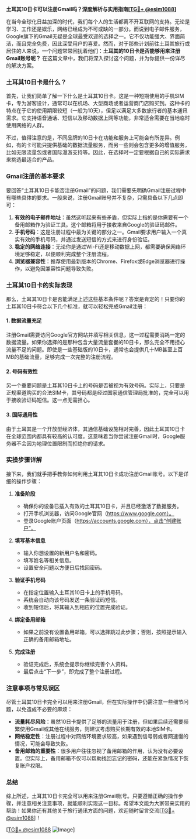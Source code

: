**土耳其10日卡可以注册Gmail吗？深度解析与实用指南[[TG💪+ @esim1088](https://t.me/s/esim1088)]**

在当今全球化日益加深的时代，我们每个人的生活都离不开互联网的支持。无论是学习、工作还是娱乐，网络已经成为不可或缺的一部分。而说到电子邮件服务，Google旗下的Gmail无疑是全球最受欢迎的选择之一。它不仅功能强大、界面简洁，而且完全免费，因此深受用户的喜爱。然而，对于那些计划前往土耳其旅行或居住的人来说，一个问题常常困扰着他们：**土耳其的10日卡是否能够用来注册Gmail账号呢？** 在这篇文章中，我们将深入探讨这个问题，并为你提供一份详尽的解决方案。

### 土耳其10日卡是什么？

首先，让我们简单了解一下什么是土耳其10日卡。这是一种短期使用的手机SIM卡，专为游客设计，通常可以在机场、大型商场或者运营商门店购买到。这种卡的特点在于它的使用期限较短（一般为10天），但足以满足大多数旅行者的基本通讯需求。它支持语音通话、短信以及移动数据上网等功能，非常适合需要在当地临时使用网络的人群。

不过，值得注意的是，不同品牌的10日卡在功能和服务上可能会有所差异。例如，有的卡可能只提供基础的数据流量服务，而另一些则会包含更多的增值服务，比如无限流量包或者国际漫游支持等。因此，在选择时一定要根据自己的实际需求来挑选最适合的产品。

### Gmail注册的基本要求

要回答“土耳其10日卡能否注册Gmail”的问题，我们需要先明确Gmail注册过程中有哪些具体的要求。一般来说，注册Gmail账号并不复杂，只需具备以下几点即可：

1. **有效的电子邮件地址**：虽然这听起来有些矛盾，但实际上指的是你需要有一个备用邮箱作为验证工具。这个邮箱将用于接收来自Google的验证码邮件。
2. **手机号码**：这是注册过程中最为关键的部分之一。Gmail要求用户输入一个真实有效的手机号码，并通过发送短信的方式来进行身份验证。
3. **稳定的网络连接**：无论你是通过Wi-Fi还是移动数据上网，都需要确保网络环境足够稳定，以便顺利完成整个注册流程。
4. **浏览器兼容性**：推荐使用最新版本的Chrome、Firefox或Edge浏览器进行操作，以避免因兼容性问题导致失败。

### 土耳其10日卡的实际表现

那么，土耳其10日卡是否能满足上述这些基本条件呢？答案是肯定的！只要你的土耳其10日卡符合以下几个标准，就可以轻松完成Gmail注册：

#### 1. 数据流量充足
注册Gmail需要访问Google官方网站并填写相关信息，这一过程需要消耗一定的数据流量。如果你选择的是那种包含大量流量套餐的10日卡，那么完全不用担心流量不足的问题。即使是一些基础版的10日卡，通常也会提供几十MB甚至上百MB的基础流量，足够完成一次完整的注册流程。

#### 2. 号码有效性
另一个重要问题是土耳其10日卡上的号码是否被视为有效号码。实际上，只要是正规渠道购买的合法SIM卡，其号码都是经过国家通信管理局批准的，完全可以用于接收验证码短信。这一点无需担心。

#### 3. 国际通用性
由于土耳其是一个开放型经济体，其通信基础设施相对完善，因此土耳其10日卡在全球范围内都具有较高的认可度。这意味着当你尝试注册Gmail时，Google服务器不会因为地理位置限制而拒绝你的请求。

### 实操步骤详解

接下来，我们就手把手教你如何利用土耳其10日卡成功注册Gmail账号。以下是详细的操作步骤：

1. **准备阶段**
   - 确保你的设备已插入有效的土耳其10日卡，并且已经激活了数据服务。
   - 打开手机浏览器，访问Google官网（https://www.google.com）。
   - 登录Google账户页面（https://accounts.google.com），点击“创建账户”。

2. **填写基本信息**
   - 输入你想设置的新用户名和密码。
   - 填写姓名等相关信息。
   - 设置安全问题以方便日后找回密码。

3. **验证手机号码**
   - 在指定位置输入土耳其10日卡上的手机号码。
   - 系统会自动向该号码发送一条验证码短信。
   - 收到短信后，将其输入到相应的位置完成验证。

4. **绑定备用邮箱**
   - 如果之前没有设置备用邮箱，可以选择跳过此步骤；否则，按照提示输入正确的备用邮箱地址。

5. **完成注册**
   - 验证完成后，系统会提示你继续完善个人资料。
   - 最后点击“下一步”，即完成了整个注册过程。

### 注意事项与常见误区

尽管土耳其10日卡完全可以用来注册Gmail，但在实际操作中仍需注意一些细节问题，以免造成不必要的麻烦：

- **流量耗尽风险**：虽然10日卡提供了足够的流量用于注册，但如果后续还需要频繁使用Gmail或其他在线服务，则建议考虑购买长期有效的本地SIM卡。
- **网络稳定性**：注册过程中对网络环境要求较高，如果遇到信号弱或者网速慢的情况，可能会导致失败。
- **备用邮箱的重要性**：很多用户往往忽视了备用邮箱的作用，认为没有必要设置。但实际上，备用邮箱不仅可以帮助找回忘记的密码，还能在紧急情况下恢复账户权限。

### 总结

综上所述，土耳其10日卡完全可以用来注册Gmail账号。只要遵循正确的操作步骤，并注意相关注意事项，就能顺利实现这一目标。希望本文能为大家带来实用的帮助！如果你还有其他关于旅行通讯方面的问题，欢迎随时留言交流[[TG💪+ @esim1088](https://t.me/s/esim1088)]！

[[TG💪+ @esim1088](https://t.me/s/esim1088) ![Image](https://i.postimg.cc/4NQfJmqS/Snipaste-2025-05-13-00-14-12.png)]